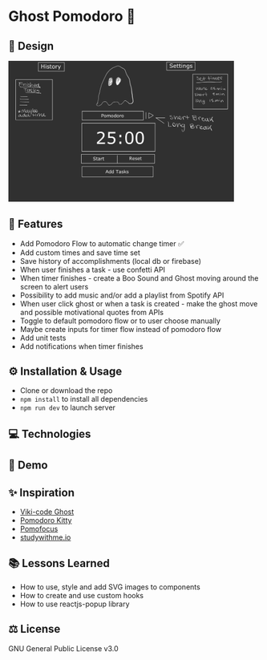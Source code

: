 # Ghost Pomodoro 👻

## 🎨 Design

<img src="./public/design.jpg" alt="sketch of the app" width="450px">

## 🎯 Features

- Add Pomodoro Flow to automatic change timer ✅
- Add custom times and save time set
- Save history of accomplishments (local db or firebase)
- When user finishes a task - use confetti API
- When timer finishes - create a Boo Sound and Ghost moving around the screen to alert users
- Possibility to add music and/or add a playlist from Spotify API
- When user click ghost or when a task is created - make the ghost move and possible motivational quotes from APIs
- Toggle to default pomodoro flow or to user choose manually
- Maybe create inputs for timer flow instead of pomodoro flow
- Add unit tests
- Add notifications when timer finishes

## ⚙️ Installation & Usage

- Clone or download the repo
- `npm install` to install all dependencies
- `npm run dev` to launch server

## 💻 Technologies

## 👀 Demo

## ✨ Inspiration

- [Viki-code Ghost](https://codepen.io/viki-code/pen/gOqbjLN)
- [Pomodoro Kitty](https://pomodorokitty.com/)
- [Pomofocus](https://pomofocus.io/)
- [studywithme.io](https://studywithme.io/aesthetic-pomodoro-timer/)

## 📚 Lessons Learned

- How to use, style and add SVG images to components
- How to create and use custom hooks
- How to use reactjs-popup library

## ⚖️ License

GNU General Public License v3.0
